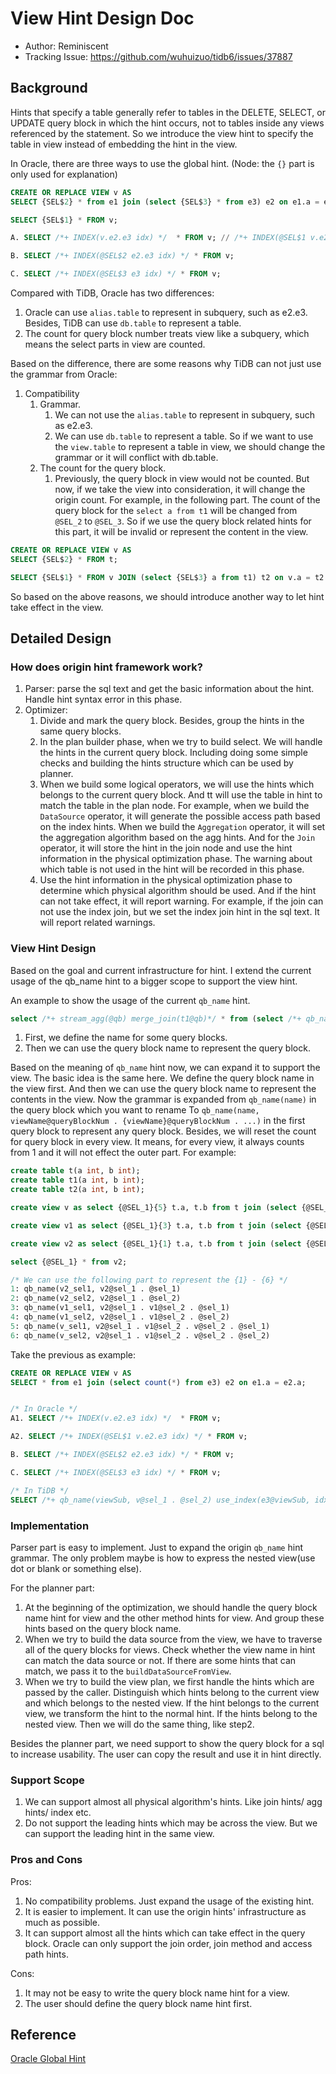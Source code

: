 # View Hint Design Doc
- Author: Reminiscent
- Tracking Issue: https://github.com/wuhuizuo/tidb6/issues/37887

## Background
Hints that specify a table generally refer to tables in the DELETE, SELECT, or UPDATE query block in which the hint occurs, not to tables inside any views referenced by the statement. So we introduce the view hint to specify the table in view instead of embedding the hint in the view.

In Oracle, there are three ways to use the global hint. (Node: the `{}` part is only used for explanation)
```SQL
CREATE OR REPLACE VIEW v AS
SELECT {SEL$2} * from e1 join (select {SEL$3} * from e3) e2 on e1.a = e2.a;

SELECT {SEL$1} * FROM v;

A. SELECT /*+ INDEX(v.e2.e3 idx) */  * FROM v; // /*+ INDEX(@SEL$1 v.e2.e3 idx) */

B. SELECT /*+ INDEX(@SEL$2 e2.e3 idx) */ * FROM v;

C. SELECT /*+ INDEX(@SEL$3 e3 idx) */ * FROM v;
```

Compared with TiDB, Oracle has two differences:
1. Oracle can use `alias.table` to represent in subquery, such as e2.e3. Besides, TiDB can use `db.table` to represent a table.
2. The count for query block number treats view like a subquery, which means the select parts in view are counted.

Based on the difference, there are some reasons why TiDB can not just use the grammar from Oracle:
1. Compatibility
   1. Grammar.
      1. We can not use the `alias.table` to represent in subquery, such as e2.e3.
      2. We can use `db.table` to represent a table. So if we want to use the `view.table` to represent a table in view, we should change the grammar or it will conflict with db.table. 
   2. The count for the query block.
      1. Previously, the query block in view would not be counted. But now, if we take the view into consideration, it will change the origin count. For example, in the following part. The count of the query block for the `select a from t1` will be changed from `@SEL_2` to `@SEL_3`. So if we use the query block related hints for this part, it will be invalid or represent the content in the view.
            
```SQL
CREATE OR REPLACE VIEW v AS
SELECT {SEL$2} * FROM t;

SELECT {SEL$1} * FROM v JOIN (select {SEL$3} a from t1) t2 on v.a = t2.a;
```

So based on the above reasons, we should introduce another way to let hint take effect in the view.

## Detailed Design
### How does origin hint framework work?
1. Parser: parse the sql text and get the basic information about the hint. Handle hint syntax error in this phase.
2. Optimizer:
   1. Divide and mark the query block. Besides, group the hints in the same query blocks.
   2. In the plan builder phase, when we try to build select. We will handle the hints in the current query block. Including doing some simple checks and building the hints structure which can be used by planner. 
   3. When we build some logical operators, we will use the hints which belongs to the current query block. And tt will use the table in hint to match the table in the plan node. For example, when we build the `DataSource` operator, it will generate the possible access path based on the index hints. When we build the `Aggregation` operator, it will set the aggregation algorithm based on the agg hints. And for the `Join` operator, it will store the hint in the join node and use the hint information in the physical optimization phase. The warning about which table is not used in the hint will be recorded in this phase. 
   4. Use the hint information in the physical optimization phase to determine which physical algorithm should be used. And if the hint can not take effect, it will report warning. For example, if the join can not use the index join, but we set the index join hint in the sql text. It will report related warnings.

### View Hint Design
Based on the goal and current infrastructure for hint. I extend the current usage of the qb_name hint to a bigger scope to support the view hint.

An example to show the usage of the current `qb_name` hint.
```SQL
select /*+ stream_agg(@qb) merge_join(t1@qb)*/ * from (select /*+ qb_name(qb) */ count(*) from t1 join t2 on t1.a = t2.a) tt;
```
1. First, we define the name for some query blocks.
2. Then we can use the query block name to represent the query block.

Based on the meaning of `qb_name` hint now, we can expand it to support the view. The basic idea is the same here. We define the query block name in the view first. And then we can use the query block name to represent the contents in the view. Now the grammar is expanded from
`qb_name(name)` in the query block which you want to rename
To
`qb_name(name, viewName@queryBlockNum . {viewName}@queryBlockNum . ...)` in the first query block to represent any query block. Besides, we will reset the count for query block in every view. It means, for every view, it always counts from 1 and it will not effect the outer part.
For example:
```SQL
create table t(a int, b int);
create table t1(a int, b int);
create table t2(a int, b int);

create view v as select {@SEL_1}{5} t.a, t.b from t join (select {@SEL_2}{6} t1.a from t1 join t2 on t1.b=t2.b) tt on t.a = tt.a;

create view v1 as select {@SEL_1}{3} t.a, t.b from t join (select {@SEL_2}{4} from t1 join v on t1.b=v.b) tt on t.a = tt.a;

create view v2 as select {@SEL_1}{1} t.a, t.b from t join (select {@SEL_2}{2} t1.a from t1 join v1 join v3 on t1.b=v1.b) tt on t.a = tt.a;

select {@SEL_1} * from v2;

/* We can use the following part to represent the {1} - {6} */
1: qb_name(v2_sel1, v2@sel_1 . @sel_1)
2: qb_name(v2_sel2, v2@sel_1 . @sel_2)
3: qb_name(v1_sel1, v2@sel_1 . v1@sel_2 . @sel_1)
4: qb_name(v1_sel2, v2@sel_1 . v1@sel_2 . @sel_2)
5: qb_name(v_sel1, v2@sel_1 . v1@sel_2 . v@sel_2 . @sel_1)
6: qb_name(v_sel2, v2@sel_1 . v1@sel_2 . v@sel_2 . @sel_2)
```
Take the previous as example:
```SQL
CREATE OR REPLACE VIEW v AS
SELECT * from e1 join (select count(*) from e3) e2 on e1.a = e2.a;


/* In Oracle */
A1. SELECT /*+ INDEX(v.e2.e3 idx) */  * FROM v;

A2. SELECT /*+ INDEX(@SEL$1 v.e2.e3 idx) */ * FROM v;

B. SELECT /*+ INDEX(@SEL$2 e2.e3 idx) */ * FROM v;

C. SELECT /*+ INDEX(@SEL$3 e3 idx) */ * FROM v;

/* In TiDB */
SELECT /*+ qb_name(viewSub, v@sel_1 . @sel_2) use_index(e3@viewSub, idx) hash_agg(viewSub) */ * FROM v;
```

### Implementation
Parser part is easy to implement. Just to expand the origin `qb_name` hint grammar. The only problem maybe is how to express the nested view(use dot or blank or something else).

For the planner part:
1. At the beginning of the optimization, we should handle the query block name hint for view and the other method hints for view. And group these hints based on the query block name.
2. When we try to build the data source from the view, we have to traverse all of the query blocks for views. Check whether the view name in hint can match the data source or not. If there are some hints that can match, we pass it to the `buildDataSourceFromView`.
3. When we try to build the view plan, we first handle the hints which are passed by the caller. Distinguish which hints belong to the current view and which belongs to the nested view. If the hint belongs to the current view, we transform the hint to the normal hint. If the hints belong to the nested view. Then we will do the same thing, like step2.

Besides the planner part, we need support to show the query block for a sql to increase usability. The user can copy the result and use it in hint directly.

### Support Scope
1. We can support almost all physical algorithm's hints. Like join hints/ agg hints/ index etc.
2. Do not support the leading hints which may be across the view. But we can support the leading hint in the same view.

### Pros and Cons
Pros:
1. No compatibility problems. Just expand the usage of the existing hint.
2. It is easier to implement. It can use the origin hints' infrastructure as much as possible.
3. It can support almost all the hints which can take effect in the query block. Oracle can only support the join order, join method and access path hints.

Cons:
1. It may not be easy to write the query block name hint for a view.
2. The user should define the query block name hint first.

## Reference
[Oracle Global Hint](https://docs.oracle.com/cd/E18283_01/server.112/e16638/hintsref.htm#i27644)


